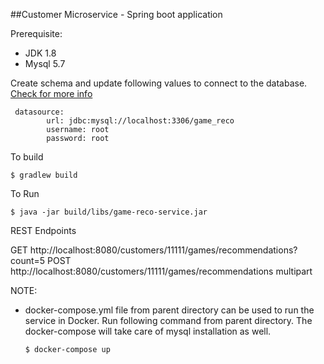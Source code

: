 ##Customer Microservice - Spring boot application

Prerequisite:

- JDK 1.8 
- Mysql 5.7

Create schema and update following values to connect to the database.
[Check for more info](src/main/resources/application.yml)

```
 datasource:
        url: jdbc:mysql://localhost:3306/game_reco
        username: root
        password: root
```


To build

```
$ gradlew build
```

To Run

```
$ java -jar build/libs/game-reco-service.jar
```

REST Endpoints

GET http://localhost:8080/customers/11111/games/recommendations?count=5
POST http://localhost:8080/customers/11111/games/recommendations    multipart

NOTE:
- docker-compose.yml file from parent directory can be used to run the service in Docker.
  Run following command from parent directory. The docker-compose will take care of mysql installation as well.
  
  ```
  $ docker-compose up
  ```
